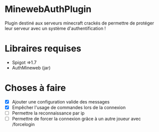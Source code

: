 # MinewebAuthPlugin
Plugin destiné aux serveurs minecraft crackés de permettre de protéger leur serveur avec un système d'authentification !

# Libraires requises
* Spigot =>1.7
* AuthMineweb (jar)

# Choses à faire
- [x] Ajouter une configuration valide des messages
- [x] Empêcher l'usage de commandes lors de la connexion
- [ ] Permettre la reconnaissance par ip
- [ ] Permettre de forcer la connexion grâce à un autre joueur avec /forcelogin <Player>
